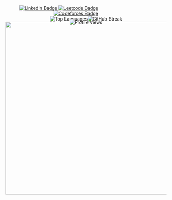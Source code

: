

<div align="right" style="position: relative; text-align: center;">
        <!-- Profile view badge -->
        <span style="position: absolute; top: 100%; left: 50%; transform: translateX(-50%); margin-top: 10px;">
                <img src="https://komarev.com/ghpvc/?username=million-t&style=flat-square&color=blue" alt="Profile Views"/>
        </span>
        <!-- Social badges -->
        <div id="badges" align="right" style="width: 290px;">
            <a href="https://www.linkedin.com/in/million-tolessa/">
                <img src="https://img.shields.io/badge/LinkedIn-blue?style=for-the-badge&logo=linkedin&logoColor=white" alt="LinkedIn Badge"/>
            </a>
            <a href="https://leetcode.com/Million_/">
                <img src="https://img.shields.io/badge/Leetcode-black?style=for-the-badge&logo=leetcode&logoColor=yellow" alt="Leetcode Badge" />
            </a>
            <a href="https://codeforces.com/profile/sterlin">
                <img src="https://img.shields.io/badge/Codeforces-white?style=for-the-badge&logo=codeforces&logoColor=blue" alt="Codeforces Badge"/>
            </a>
        </div>
</div>


<div align="right" style="display: flex; justify-content: center;">
    <!-- Left image -->
    <img src="https://github-readme-stats.vercel.app/api/top-langs/?username=million-t&layout=compact&theme=dracula&card_width=240"  alt="Top Languages" />
    <!-- Right content with black background -->
     <img src="http://github-readme-streak-stats.herokuapp.com?user=million-t&theme=dracula"  alt="GitHub Streak" />    
</div>
<div align="right" >
        <img src="https://github-readme-activity-graph.vercel.app/graph?username=million-t&theme=github-compact" width="540"/>
</div>
 <!-- 
<div align="right" style="display: flex; justify-content: center; gap: 0px; width: 640;">
  <img src="https://leetcode.card.workers.dev/Million_?theme=dark&font=baloo&&extension=activity"   height="320"/>
  <img src="https://codeforces-readme-stats.vercel.app/api/card?username=sterlin&theme=dark_lc&disable_animations=false&show_icons=true&force_username=false" width="420"/>
</div>
-->
